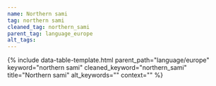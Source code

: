 ```yaml
---
name: Northern sami
tag: northern sami
cleaned_tag: northern_sami
parent_tag: language_europe
alt_tags: 
---
```


{% include data-table-template.html 
  parent_path="language/europe" 
  keyword="northern sami" 
  cleaned_keyword="northern_sami" 
  title="Northern sami"
  alt_keywords=""
  context=""
%}


